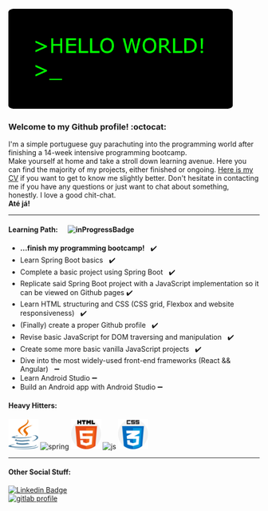 <p align="left">
  <img src="/img-resources/hello-world-profile.gif">
</p>


### Welcome to my Github profile!  :octocat:

I'm a simple portuguese guy parachuting into the programming world after finishing a 14-week intensive programming bootcamp.  
Make yourself at home and take a stroll down learning avenue. Here you can find the majority of my projects, either finished or ongoing. [Here is my CV](https://github.com/ShowMeTheGita/showmethegita/blob/master/cv-en-Guilherme-Silva-Github.pdf) if you want to get to know me slightly better. Don't hesitate in contacting me if you have any questions or just want to chat about something, honestly. I love a good chit-chat.  
<strong>Até já!</strong>
  
  ---
  
#### Learning Path: &nbsp;&nbsp;&nbsp;&nbsp; ![inProgressBadge](https://img.shields.io/badge/Currently_working_on...-Angular-brightgreen)


  
* <strong>...finish my programming bootcamp!</strong> &nbsp; :heavy_check_mark:
* Learn Spring Boot basics &nbsp; :heavy_check_mark:
* Complete a basic project using Spring Boot &nbsp; :heavy_check_mark:
* Replicate said Spring Boot project with a JavaScript implementation so it can be viewed on Github pages :heavy_check_mark:
* Learn HTML structuring and CSS (CSS grid, Flexbox and website responsiveness) &nbsp; :heavy_check_mark:
* (Finally) create a proper Github profile &nbsp; :heavy_check_mark:
* Revise basic JavaScript for DOM traversing and manipulation &nbsp; :heavy_check_mark:
* Create some more basic vanilla JavaScript projects &nbsp; :heavy_check_mark:
* Dive into the most widely-used front-end frameworks (React && Angular) &nbsp; :heavy_minus_sign:
* Learn Android Studio :heavy_minus_sign:
* Build an Android app with Android Studio :heavy_minus_sign:
  
  
#### Heavy Hitters:
<p align="left">
<img src="https://github.com/ShowMeTheGita/showmethegita/blob/master/img-resources/java-seeklogo.com.svg" alt="java" width="60" height="60"/>
<img src="https://upload.wikimedia.org/wikipedia/commons/4/44/Spring_Framework_Logo_2018.svg" alt="spring" width="60" height="60"/> 
<img src="https://github.com/ShowMeTheGita/showmethegita/blob/master/img-resources/html-5.svg" alt="html" width="60" height="60"/>
<img src="https://upload.wikimedia.org/wikipedia/commons/d/d4/Javascript-shield.svg" alt="js" width="60" height="60"/>
<img src="https://github.com/ShowMeTheGita/showmethegita/blob/master/img-resources/css.svg" alt="css" width="60" height="60"/>
</p>
  
---

#### Other Social Stuff:  
[![Linkedin Badge](https://img.shields.io/badge/-LinkedIn-blue?style=flat-square&logo=Linkedin&logoColor=white&link=https://www.linkedin.com/in/filipeantoniomota/)](https://www.linkedin.com/in/gmmfsilva/)  
<a href="https://gitlab.com/ShowMeTheGita">
<img src="https://upload.wikimedia.org/wikipedia/commons/1/18/GitLab_Logo.svg" href="https://gitlab.com/ShowMeTheGita" alt="gitlab profile" width="40" height="40"/>
</a>  
<br/>
<br/>
<br/>


<!-- --------------------------------------------------------------------------------------- --!>


<!-- HEY, YOU THERE! If you've come this far, here's a little easter egg. I originally made this to add to my GitHub profile page, but decided to abandon it due to formatting issues on different screen sizes. If you want see what it is, copy and paste the following onto this website: https://dillinger.io/.
I made it all from scratch and I'm not proud of how long it took. (It looked better on the profile itself, by the way):


&nbsp;&nbsp;_ &nbsp;&nbsp;&nbsp;&nbsp;&nbsp;&nbsp;&nbsp;&nbsp;&nbsp;_ &nbsp;&nbsp;&nbsp;&nbsp;&nbsp;&nbsp;&nbsp;&nbsp;&nbsp;&nbsp;&nbsp;&nbsp;&nbsp;&nbsp;&nbsp;&nbsp;&nbsp;&nbsp;&nbsp;&nbsp;&nbsp;&nbsp;&nbsp;&nbsp;&nbsp;&nbsp;&nbsp;&nbsp;&nbsp;&nbsp;&nbsp;_ &nbsp;&nbsp;&nbsp;&nbsp;&nbsp;&nbsp;&nbsp;&nbsp;_  
|&nbsp;&nbsp;&nbsp;&nbsp;|&nbsp;&nbsp;&nbsp;&nbsp;&nbsp;&nbsp;|&nbsp;&nbsp;&nbsp;&nbsp;| &nbsp;&nbsp;&nbsp;&nbsp;&nbsp;&nbsp;&nbsp;&nbsp;&nbsp;&nbsp;&nbsp;&nbsp;&nbsp;&nbsp;&nbsp;&nbsp;&nbsp;&nbsp;&nbsp;&nbsp;&nbsp;&nbsp;&nbsp;&nbsp;&nbsp; | &nbsp;&nbsp;&nbsp; | &nbsp;&nbsp; | &nbsp;&nbsp;&nbsp; |  
|&nbsp;&nbsp;&nbsp;&nbsp;|&nbsp;__  |&nbsp;&nbsp;&nbsp;&nbsp;|&nbsp;&nbsp;&nbsp;&nbsp;&nbsp;&nbsp;&nbsp;&nbsp;&nbsp;&nbsp;____ &nbsp;&nbsp;&nbsp;&nbsp;&nbsp;&nbsp; |  &nbsp;&nbsp;&nbsp;&nbsp; | &nbsp; | &nbsp;&nbsp;&nbsp; | &nbsp;&nbsp;&nbsp;&nbsp;&nbsp;&nbsp;&nbsp;&nbsp; ____   &nbsp;&nbsp;&nbsp;&nbsp;&nbsp;&nbsp;&nbsp;&nbsp;&nbsp;&nbsp;&nbsp;&nbsp;&nbsp;&nbsp;&nbsp;&nbsp;&nbsp;&nbsp;    
|&nbsp;&nbsp;&nbsp;&nbsp;&nbsp;&nbsp;__&nbsp;&nbsp;&nbsp;&nbsp;&nbsp;&nbsp;|&nbsp;&nbsp;&nbsp;&nbsp;&nbsp;&nbsp; / &nbsp;&nbsp; _ &nbsp;&nbsp;&nbsp; \  &nbsp;&nbsp;&nbsp;&nbsp; | &nbsp;&nbsp;&nbsp;&nbsp;| &nbsp;&nbsp; | &nbsp;&nbsp;&nbsp; | &nbsp;&nbsp;&nbsp;&nbsp;&nbsp; / &nbsp;&nbsp;&nbsp;&nbsp;&nbsp;&nbsp;&nbsp;&nbsp;&nbsp; \    
|&nbsp;&nbsp;&nbsp;&nbsp;|&nbsp;&nbsp;&nbsp;&nbsp;&nbsp;&nbsp;|&nbsp;&nbsp;&nbsp;&nbsp;|  &nbsp;&nbsp;&nbsp;&nbsp;|  &nbsp;&nbsp;&nbsp;&nbsp; ___ &nbsp;/  &nbsp;&nbsp;&nbsp; |&nbsp;&nbsp;&nbsp;&nbsp; |  &nbsp;&nbsp; | &nbsp;&nbsp;&nbsp; |  &nbsp;&nbsp;&nbsp;&nbsp; |  &nbsp;&nbsp; ( _ ) &nbsp;&nbsp; |  
|&nbsp;_&nbsp;|&nbsp;&nbsp;&nbsp;&nbsp;&nbsp;&nbsp;| _&nbsp;|  &nbsp;&nbsp;&nbsp;&nbsp;&nbsp;&nbsp;\  ____&nbsp;&nbsp;| &nbsp;&nbsp;&nbsp;&nbsp;&nbsp;|  _&nbsp;| &nbsp;&nbsp;&nbsp; | _&nbsp;| &nbsp;&nbsp;&nbsp;&nbsp;&nbsp;&nbsp; \ ____ / &nbsp;&nbsp;&nbsp;&nbsp;&nbsp;&nbsp;&nbsp;&nbsp;&nbsp;&nbsp;&nbsp;&nbsp;&nbsp;&nbsp;&nbsp;&nbsp;&nbsp;&nbsp;&nbsp;&nbsp;&nbsp;    

__  &nbsp;&nbsp;&nbsp;&nbsp;&nbsp;&nbsp;&nbsp;&nbsp;&nbsp;&nbsp;&nbsp;&nbsp;&nbsp;&nbsp; __  &nbsp;&nbsp;&nbsp;&nbsp;&nbsp;&nbsp;&nbsp;&nbsp;&nbsp;&nbsp;&nbsp;&nbsp;&nbsp;&nbsp;&nbsp;&nbsp;&nbsp;&nbsp;&nbsp;&nbsp;&nbsp;&nbsp;&nbsp;&nbsp;&nbsp;&nbsp;&nbsp;&nbsp;&nbsp;&nbsp;&nbsp;&nbsp;&nbsp;&nbsp;&nbsp;&nbsp;&nbsp;&nbsp;&nbsp;&nbsp;&nbsp; _ &nbsp;&nbsp;&nbsp;&nbsp;&nbsp;&nbsp;&nbsp;&nbsp;&nbsp;&nbsp;&nbsp;&nbsp;&nbsp;&nbsp;&nbsp;&nbsp;&nbsp; _ &nbsp;&nbsp;&nbsp;&nbsp;&nbsp;&nbsp;&nbsp;&nbsp; _    
\ &nbsp;&nbsp; \  &nbsp;&nbsp;&nbsp;&nbsp;&nbsp;&nbsp;&nbsp;&nbsp;&nbsp;&nbsp;&nbsp; /  &nbsp;&nbsp;&nbsp; / &nbsp;&nbsp;&nbsp;&nbsp;&nbsp;&nbsp;&nbsp;&nbsp;&nbsp;&nbsp;&nbsp;&nbsp;&nbsp;&nbsp;&nbsp;&nbsp;&nbsp;&nbsp;&nbsp;&nbsp;&nbsp;&nbsp;&nbsp;&nbsp;&nbsp;&nbsp;&nbsp;&nbsp;&nbsp;&nbsp;&nbsp;&nbsp;&nbsp;&nbsp;&nbsp;&nbsp;&nbsp;&nbsp; | &nbsp;&nbsp; | &nbsp;&nbsp;&nbsp;&nbsp;&nbsp;&nbsp;&nbsp;&nbsp;&nbsp;&nbsp;&nbsp;&nbsp; | &nbsp;&nbsp; |  &nbsp;&nbsp;&nbsp;&nbsp; | &nbsp;&nbsp; |        
&nbsp; \ &nbsp;&nbsp; \  &nbsp;&nbsp;&nbsp;&nbsp;&nbsp;&nbsp;&nbsp; /  &nbsp;&nbsp;&nbsp; /  &nbsp;&nbsp;&nbsp;&nbsp;&nbsp; ____  &nbsp;&nbsp;&nbsp;&nbsp;&nbsp;&nbsp;&nbsp;&nbsp; _ &nbsp; ___ &nbsp;&nbsp;&nbsp;&nbsp; |  &nbsp;&nbsp; | &nbsp;&nbsp;&nbsp;&nbsp;&nbsp;&nbsp;&nbsp; __ | &nbsp;&nbsp; |  &nbsp;&nbsp;&nbsp;&nbsp; | &nbsp;&nbsp; |           
&nbsp;&nbsp;&nbsp; \ &nbsp;&nbsp; \ / \ / &nbsp;&nbsp;&nbsp; /  &nbsp;&nbsp;&nbsp;&nbsp;&nbsp; /  &nbsp;&nbsp;&nbsp;&nbsp;&nbsp;&nbsp;&nbsp;&nbsp; \  &nbsp;&nbsp;&nbsp;&nbsp;&nbsp; | &nbsp;&nbsp; ' __ | &nbsp;&nbsp;&nbsp;&nbsp; | &nbsp;&nbsp; | &nbsp;&nbsp;&nbsp;&nbsp; / &nbsp;&nbsp;&nbsp;&nbsp;&nbsp;&nbsp;&nbsp;&nbsp;&nbsp;&nbsp; | &nbsp;&nbsp;&nbsp; | &nbsp;&nbsp; |             
&nbsp;&nbsp;&nbsp;&nbsp;&nbsp; \ &nbsp;&nbsp;&nbsp; / \  &nbsp;&nbsp;&nbsp; / &nbsp;&nbsp;&nbsp;&nbsp;&nbsp; |    &nbsp;&nbsp; ( _ )  &nbsp; |  &nbsp;&nbsp;&nbsp; |  &nbsp;&nbsp;&nbsp; |  &nbsp;&nbsp;&nbsp;&nbsp;&nbsp;&nbsp;&nbsp;&nbsp;&nbsp;&nbsp; | &nbsp;&nbsp; | &nbsp;&nbsp;&nbsp; | &nbsp; ( _ | &nbsp;&nbsp; | &nbsp;&nbsp;&nbsp; | _ |       
&nbsp;&nbsp;&nbsp;&nbsp;&nbsp;&nbsp;&nbsp; \ / &nbsp;&nbsp;&nbsp; \ / &nbsp;&nbsp;&nbsp;&nbsp;&nbsp;&nbsp;&nbsp;&nbsp;&nbsp; \ ____ / &nbsp;&nbsp;&nbsp;&nbsp;&nbsp; | _ | &nbsp;&nbsp;&nbsp;&nbsp;&nbsp;&nbsp;&nbsp;&nbsp;&nbsp;&nbsp; | _ |  &nbsp;&nbsp;&nbsp;&nbsp; \ ___ , _|  &nbsp;&nbsp;&nbsp; ( _ )

--!>
